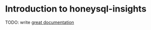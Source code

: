 # Introduction to honeysql-insights

TODO: write [great documentation](http://jacobian.org/writing/what-to-write/)
